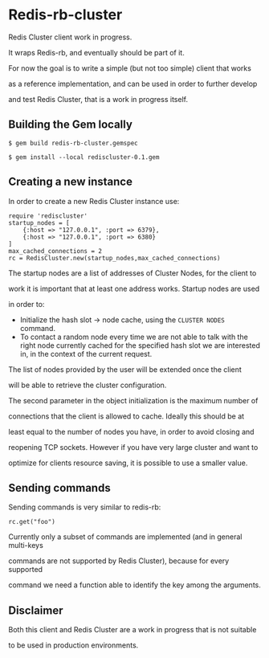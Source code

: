 # Redis-rb-cluster

Redis Cluster client work in progress.

It wraps Redis-rb, and eventually should be part of it.

For now the goal is to write a simple (but not too simple) client that works

as a reference implementation, and can be used in order to further develop

and test Redis Cluster, that is a work in progress itself.

## Building the Gem locally

`$ gem build redis-rb-cluster.gemspec`

`$ gem install --local rediscluster-0.1.gem`

## Creating a new instance

In order to create a new Redis Cluster instance use:

``` 
require 'rediscluster'
startup_nodes = [
    {:host => "127.0.0.1", :port => 6379},
    {:host => "127.0.0.1", :port => 6380}
]
max_cached_connections = 2
rc = RedisCluster.new(startup_nodes,max_cached_connections)
```

The startup nodes are a list of addresses of Cluster Nodes, for the client to

work it is important that at least one address works. Startup nodes are used

in order to:

- Initialize the hash slot -> node cache, using the `CLUSTER NODES` command.
- To contact a random node every time we are not able to talk with the right node currently cached for the specified hash slot we are interested in, in the context of the current request.

The list of nodes provided by the user will be extended once the client

will be able to retrieve the cluster configuration.

The second parameter in the object initialization is the maximum number of

connections that the client is allowed to cache. Ideally this should be at

least equal to the number of nodes you have, in order to avoid closing and

reopening TCP sockets. However if you have very large cluster and want to

optimize for clients resource saving, it is possible to use a smaller value.

## Sending commands

Sending commands is very similar to redis-rb:

``` 
rc.get("foo")
```

Currently only a subset of commands are implemented (and in general multi-keys

commands are not supported by Redis Cluster), because for every supported

command we need a function able to identify the key among the arguments.

## Disclaimer

Both this client and Redis Cluster are a work in progress that is not suitable

to be used in production environments.